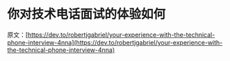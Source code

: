 # 你对技术电话面试的体验如何

原文：[https://dev.to/robertjgabriel/your-experience-with-the-technical-phone-interview-4nna](https://dev.to/robertjgabriel/your-experience-with-the-technical-phone-interview-4nna)